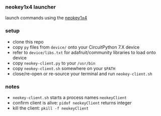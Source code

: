 ### neokey1x4 launcher 
launch commands using the [neokey1x4](https://www.adafruit.com/product/4980?gclid=CjwKCAjwuYWSBhByEiwAKd_n_p3Im5-RyBdAVuJLlfFCdXDqdpttX_SAa8f3opPX1C1U_gNAjaz7nxoCfXAQAvD_BwE)

### setup
- clone this repo
- copy `py` files from `device/` onto your CircuitPython 7.X device
- refer to `device/libs.txt` for adafruit/community libraries to load onto device
- copy `neokey-client.py` to your `/usr/bin`
- copy `neokey-client.sh` somewhere on your `$PATH`
- close/re-open or re-source your terminal and run `neokey-client.sh`


### notes
- `neokey-client.sh` starts a process names `neokeyClient`
- confirm client is alive: `pidof neokeyClient` returns integer
- kill the client: `pkill -f neokeyClient`
